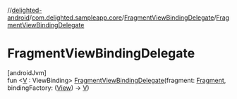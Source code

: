 //[delighted-android](../../../index.md)/[com.delighted.sampleapp.core](../index.md)/[FragmentViewBindingDelegate](index.md)/[FragmentViewBindingDelegate](-fragment-view-binding-delegate.md)

# FragmentViewBindingDelegate

[androidJvm]\
fun &lt;[V](index.md) : ViewBinding&gt; [FragmentViewBindingDelegate](-fragment-view-binding-delegate.md)(fragment: [Fragment](https://developer.android.com/reference/kotlin/androidx/fragment/app/Fragment.html), bindingFactory: ([View](https://developer.android.com/reference/kotlin/android/view/View.html)) -&gt; [V](index.md))
